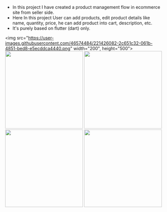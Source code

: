 * In this project I have created a product management flow in ecommerce site from seller side. 
* Here In this project User can add products, edit product details like name, quantity, price, he can add product into cart, description, etc.
* It's purely based on flutter (dart) only.


<img src="https://user-images.githubusercontent.com/46574484/221426082-2c651c32-061b-4851-bed8-e5ecddca4440.png" width="200", height="500">
<img src="https://user-images.githubusercontent.com/46574484/221426091-a3388287-e1d7-4eaf-9956-c43ed9fa92a7.png" width="250">
<img src="https://user-images.githubusercontent.com/46574484/221426101-73ddf39a-d04a-44e5-9673-cfc13a246471.png" width="250">
<img src="https://user-images.githubusercontent.com/46574484/221426115-c666664d-9545-4e3b-bb75-f843f888b86e.png" width="250">
<img src="https://user-images.githubusercontent.com/46574484/221426136-882f3621-e8dc-4178-bf06-2f6f95c49bef.png" width="250">
